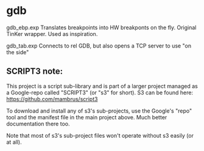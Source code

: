 gdb
=======

gdb_ebp.exp 		Translates breakpoints into HW breakponts on the fly. 
			Original TinKer wrapper. Used as inspiration.

gdb_tab.exp		Connects to rel GDB, but also opens a TCP server to use
			"on the side"

SCRIPT3 note:
-------------
This project is a script sub-library and is part of a larger project managed
as a Google-repo called "SCRIPT3" (or "s3" for short). S3 can be found
here: https://github.com/mambrus/script3

To download and install any of s3's sub-projects, use the Google's "repo" tool
and the manifest file in the main project above. Much better documentation
there too. 

Note that most of s3's sub-project files won't operate without s3 easily (or
at all).
  
